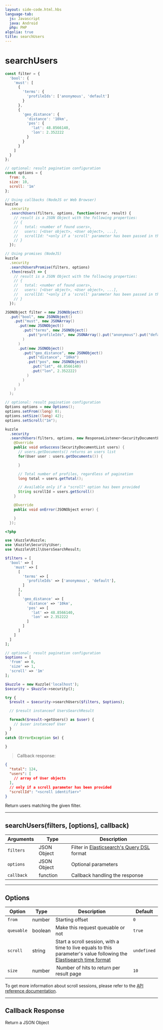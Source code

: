 ```yaml
---
layout: side-code.html.hbs
language-tab:
  js: Javascript
  java: Android
  php: PHP
algolia: true
title: searchUsers
---
```


# searchUsers

```js
const filter = {
  'bool': {
    'must': [
      {
        'terms': {
          'profileIds': ['anonymous', 'default']
        }
      },
      {
        'geo_distance': {
          'distance': '10km',
          'pos': {
            'lat': 48.8566140,
            'lon': 2.352222
          }
        }
      }
    ]
  }
};

// optional: result pagination configuration
const options = {
  from: 0,
  size: 10,
  scroll: '1m'
};

// Using callbacks (NodeJS or Web Browser)
kuzzle
  .security
  .searchUsers(filters, options, function(error, result) {
    // result is a JSON Object with the following properties:
    // {
    //   total: <number of found users>,
    //   users: [<User object>, <User object>, ...],
    //   scrollId: "<only if a 'scroll' parameter has been passed in the options>"
    // }
  });

// Using promises (NodeJS)
kuzzle
  .security
  .searchUsersPromise(filters, options)
  .then(result => {
    // result is a JSON Object with the following properties:
    // {
    //   total: <number of found users>,
    //   users: [<User object>, <User object>, ...],
    //   scrollId: "<only if a 'scroll' parameter has been passed in the options>"
    // }
  });
```

```java
JSONObject filter = new JSONObject()
  .put("bool", new JSONObject()
    .put("must", new JSONArray()
      .put(new JSONObject()
        .put("terms", new JSONObject()
          .put("profileIds", new JSONArray().put("anonymous").put("default"))
        )
      )
      .put(new JSONObject()
        .put("geo_distance", new JSONObject()
          .put("distance", "10km")
          .put("pos", new JSONObject()
            .put("lat", 48.8566140)
            .put("lon", 2.352222)
          )
        )
      )
    )
  );

// optional: result pagination configuration
Options options = new Options();
options.setFrom((long) 0);
options.setSize((long) 42);
options.setScroll("1m");

kuzzle
  .security
  .searchUsers(filters, options, new ResponseListener<SecurityDocumentList>() {
    @Override
    public void onSuccess(SecurityDocumentList users) {
      // users.getDocuments() returns an users list
      for(User user : users.getDocuments()) {

      }

      // Total number of profiles, regardless of pagination
      long total = users.getTotal();

      // Available only if a "scroll" option has been provided
      String scrollId = users.getScroll()
    }

    @Override
    public void onError(JSONObject error) {

    }
  });
```

```php
<?php

use \Kuzzle\Kuzzle;
use \Kuzzle\Security\User;
use \Kuzzle\Util\UsersSearchResult;

$filters = [
  'bool' => [
    'must' => [
      [
        'terms' => [
          'profileIds' => ['anonymous', 'default'],
        ]
      ],
      [
        'geo_distance' => [
          'distance' => '10km',
          'pos' => [
            'lat' => 48.8566140,
            'lon' => 2.352222
          ]
        ]
      ]
    ]
  ]
];

// optional: result pagination configuration
$options = [
  'from' => 0,
  'size' => 1,
  'scroll' => '1m'
];

$kuzzle = new Kuzzle('localhost');
$security = $kuzzle->security();

try {
  $result = $security->searchUsers($filters, $options);

  // $result instanceof UsersSearchResult

  foreach($result->getUsers() as $user) {
    // $user instanceof User
  }
}
catch (ErrorException $e) {

}
```

> Callback response:

```json
{
  "total": 124,
  "users": [
    // array of User objects
  ],
  // only if a scroll parameter has been provided
  "scrollId": "<scroll identifier>"
}
```

Return users matching the given filter.  

---

## searchUsers(filters, [options], callback)

| Arguments | Type | Description |
|---------------|---------|----------------------------------------|
| ``filters`` | JSON Object | Filter in [Elasticsearch's Query DSL](https://www.elastic.co/guide/en/elasticsearch/reference/5.4/query-filter-context.html) format |
| ``options`` | JSON Object | Optional parameters |
| ``callback`` | function | Callback handling the response |

---

## Options

| Option | Type | Description | Default |
|---------------|---------|----------------------------------------|---------|
| ``from`` | number | Starting offset | ``0`` |
| ``queuable`` | boolean | Make this request queuable or not  | ``true`` |
| ``scroll`` | string | Start a scroll session, with a time to live equals to this parameter's value following the [Elastisearch time format](https://www.elastic.co/guide/en/elasticsearch/reference/5.0/common-options.html#time-units) | ``undefined`` |
| ``size`` | number |  Number of hits to return per result page | ``10`` |

<aside class="notice">
  To get more information about scroll sessions, please refer to the <a href="{{ site_base_path }}api-documentation/controller-document/search">API reference documentation</a>.
</aside>

---

## Callback Response

Return a JSON Object
